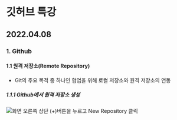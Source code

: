 # 깃허브 특강
## 2022.04.08

>



### 1. Github

#### 1.1 원격 저장소(Remote Repository)

- Git의 주요 목적 중 하나인 협업을 위해 로컬 저장소와 원격 저장소의 연동

##### 1.1.1 Github에서 원격 저장소 생성

![화면 오른쪽 상단 (+)버튼을 누르고 New Repository 클릭](https://user-images.githubusercontent.com/103157377/167742810-ccf732e3-24af-43cd-bb27-a4085a1de9e1.png)
